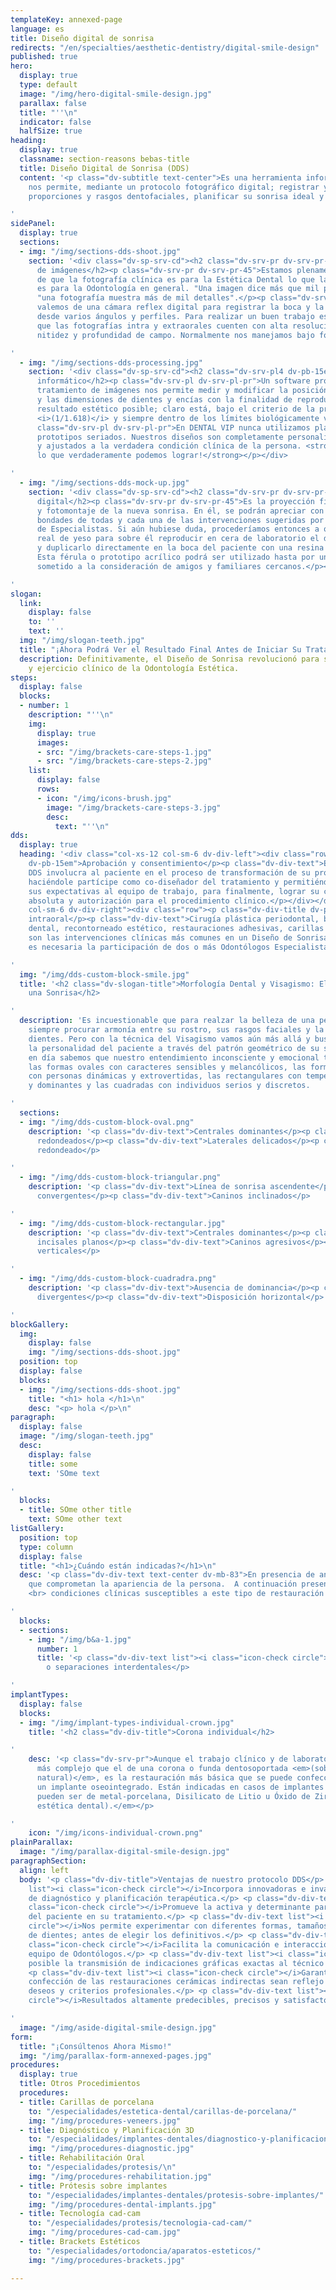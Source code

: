 ```yaml
---
templateKey: annexed-page
language: es
title: Diseño digital de sonrisa
redirects: "/en/specialties/aesthetic-dentistry/digital-smile-design"
published: true
hero:
  display: true
  type: default
  image: "/img/hero-digital-smile-design.jpg"
  parallax: false
  title: "''\n"
  indicator: false
  halfSize: true
heading:
  display: true
  classname: section-reasons bebas-title
  title: Diseño Digital de Sonrisa (DDS)
  content: '<p class="dv-subtitle text-center">Es una herramienta informática que
    nos permite, mediante un protocolo fotográfico digital; registrar y estudiar sus
    proporciones y rasgos dentofaciales, planificar su sonrisa ideal y simularla gráficamente.</p>

'
sidePanel:
  display: true
  sections:
  - img: "/img/sections-dds-shoot.jpg"
    section: '<div class="dv-sp-srv-cd"><h2 class="dv-srv-pr dv-srv-pr-45">Captura
      de imágenes</h2><p class="dv-srv-pr dv-srv-pr-45">Estamos plenamente convencidos
      de que la fotografía clínica es para la Estética Dental lo que la radiografía
      es para la Odontología en general. "Una imagen dice más que mil palabras" y
      "una fotografía muestra más de mil detalles".</p><p class="dv-srv-pr dv-srv-pr-45">Nos
      valemos de una cámara reflex digital para registrar la boca y la cara del paciente
      desde varios ángulos y perfiles. Para realizar un buen trabajo es indispensable
      que las fotografías intra y extraorales cuenten con alta resolución, buena iluminación,
      nitidez y profundidad de campo. Normalmente nos manejamos bajo formato JPG.</p></div>

'
  - img: "/img/sections-dds-processing.jpg"
    section: '<div class="dv-sp-srv-cd"><h2 class="dv-srv-pl4 dv-pb-15em">Procesamiento
      informático</h2><p class="dv-srv-pl dv-srv-pl-pr">Un software profesional de
      tratamiento de imágenes nos permite medir y modificar la posición, la forma
      y las dimensiones de dientes y encías con la finalidad de reproducir el mejor
      resultado estético posible; claro está, bajo el criterio de la proporción áurea
      <i>(1/1.618)</i> y siempre dentro de los límites biológicamente viables.</p><p
      class="dv-srv-pl dv-srv-pl-pr">En DENTAL VIP nunca utilizamos plantillas ni
      prototipos seriados. Nuestros diseños son completamente personalizados, realistas
      y ajustados a la verdadera condición clínica de la persona. <strong>¡Solo mostramos
      lo que verdaderamente podemos lograr!</strong></p></div>

'
  - img: "/img/sections-dds-mock-up.jpg"
    section: '<div class="dv-sp-srv-cd"><h2 class="dv-srv-pr dv-srv-pr-45">Mock-up
      digital</h2><p class="dv-srv-pr dv-srv-pr-45">Es la proyección final, simulación
      y fotomontaje de la nueva sonrisa. En él, se podrán apreciar con detalle las
      bondades de todas y cada una de las intervenciones sugeridas por nuestro equipo
      de Especialistas. Si aún hubiese duda, procederíamos entonces a obtener un molde
      real de yeso para sobre él reproducir en cera de laboratorio el diseño contemplado
      y duplicarlo directamente en la boca del paciente con una resina acrílica especial.
      Esta férula o prototipo acrílico podrá ser utilizado hasta por una semana y
      sometido a la consideración de amigos y familiares cercanos.</p></div>

'
slogan:
  link:
    display: false
    to: ''
    text: ''
  img: "/img/slogan-teeth.jpg"
  title: "¡Ahora Podrá Ver el Resultado Final Antes de Iniciar Su Tratamiento!"
  description: Definitivamente, el Diseño de Sonrisa revolucionó para siempre el estudio
    y ejercicio clínico de la Odontología Estética.
steps:
  display: false
  blocks:
  - number: 1
    description: "''\n"
    img:
      display: true
      images:
      - src: "/img/brackets-care-steps-1.jpg"
      - src: "/img/brackets-care-steps-2.jpg"
    list:
      display: false
      rows:
      - icon: "/img/icons-brush.jpg"
        image: "/img/brackets-care-steps-3.jpg"
        desc:
          text: "''\n"
dds:
  display: true
  heading: '<div class="col-xs-12 col-sm-6 dv-div-left"><div class="row"><p class="dv-div-title
    dv-pb-15em">Aprobación y consentimiento</p><p class="dv-div-text">El concepto
    DDS involucra al paciente en el proceso de transformación de su propia sonrisa,
    haciéndole partícipe como co-diseñador del tratamiento y permitiéndole expresar
    sus expectativas al equipo de trabajo, para finalmente, lograr su conformidad
    absoluta y autorización para el procedimiento clínico.</p></div></div> <div class="col-xs-12
    col-sm-6 dv-div-right"><div class="row"><p class="dv-div-title dv-pb-15em">Ejecución
    intraoral</p><p class="dv-div-text">Cirugía plástica periodontal, blanqueamiento
    dental, recontorneado estético, restauraciones adhesivas, carillas y coronas totalcerámicas
    son las intervenciones clínicas más comunes en un Diseño de Sonrisa. Por lo general,
    es necesaria la participación de dos o más Odontólogos Especialistas.</p></div></div>

'
  img: "/img/dds-custom-block-smile.jpg"
  title: '<h2 class="dv-slogan-title">Morfología Dental y Visagismo: El Arte de Personalizar
    una Sonrisa</h2>

'
  description: 'Es incuestionable que para realzar la belleza de una persona debemos
    siempre procurar armonía entre su rostro, sus rasgos faciales y la forma de sus
    dientes. Pero con la técnica del Visagismo vamos aún más allá y buscamos proyectar
    la personalidad del paciente a través del patrón geométrico de su sonrisa. Hoy
    en día sabemos que nuestro entendimiento inconsciente y emocional tiende a asociar
    las formas ovales con caracteres sensibles y melancólicos, las formas triangulares
    con personas dinámicas y extrovertidas, las rectangulares con temperamentos fuertes
    y dominantes y las cuadradas con individuos serios y discretos.

'
  sections:
  - img: "/img/dds-custom-block-oval.png"
    description: '<p class="dv-div-text">Centrales dominantes</p><p class="dv-div-text">Caninos
      redondeados</p><p class="dv-div-text">Laterales delicados</p><p class="dv-div-text">Arco
      redondeado</p>

'
  - img: "/img/dds-custom-block-triangular.png"
    description: '<p class="dv-div-text">Línea de sonrisa ascendente</p><p class="dv-div-text">Ejes
      convergentes</p><p class="dv-div-text">Caninos inclinados</p>

'
  - img: "/img/dds-custom-block-rectangular.jpg"
    description: '<p class="dv-div-text">Centrales dominantes</p><p class="dv-div-text">Bordes
      incisales planos</p><p class="dv-div-text">Caninos agresivos</p><p class="dv-div-text">Ejes
      verticales</p>

'
  - img: "/img/dds-custom-block-cuadradra.png"
    description: '<p class="dv-div-text">Ausencia de dominancia</p><p class="dv-div-text">Ejes
      divergentes</p><p class="dv-div-text">Disposición horizontal</p>

'
blockGallery:
  img:
    display: false
    img: "/img/sections-dds-shoot.jpg"
  position: top
  display: false
  blocks:
  - img: "/img/sections-dds-shoot.jpg"
    title: "<h1> hola </h1>\n"
    desc: "<p> hola </p>\n"
paragraph:
  display: false
  image: "/img/slogan-teeth.jpg"
  desc:
    display: false
    title: some
    text: 'SOme text

'
  blocks:
  - title: SOme other title
    text: SOme other text
listGallery:
  position: top
  type: column
  display: false
  title: "<h1>¿Cuándo están indicadas?</h1>\n"
  desc: '<p class="dv-div-text text-center dv-mb-83">En presencia de anomalías estéticas
    que comprometan la apariencia de la persona.  A continuación presentamos diversas
    <br> condiciones clínicas susceptibles a este tipo de restauración dental:</p>

'
  blocks:
  - sections:
    - img: "/img/b&a-1.jpg"
      number: 1
      title: '<p class="dv-div-text list"><i class="icon-check circle"></i>Diastemas
        o separaciones interdentales</p>

'
implantTypes:
  display: false
  blocks:
  - img: "/img/implant-types-individual-crown.jpg"
    title: '<h2 class="dv-div-title">Corona individual</h2>

'
    desc: '<p class="dv-srv-pr">Aunque el trabajo clínico y de laboratorio es mucho
      más complejo que el de una corona o funda dentosoportada <em>(sobre un diente
      natural)</em>, es la restauración más básica que se puede confeccionar sobre
      un implante oseointegrado. Están indicadas en casos de implantes unitarios y
      pueden ser de metal-porcelana, Disilicato de Litio u Óxido de Zirconio <em>(alta
      estética dental).</em></p>

'
    icon: "/img/icons-individual-crown.png"
plainParallax:
  image: "/img/parallax-digital-smile-design.jpg"
paragraphSection:
  align: left
  body: '<p class="dv-div-title">Ventajas de nuestro protocolo DDS</p> <p class="dv-div-text
    list"><i class="icon-check circle"></i>Incorpora innovadoras e invalorables herramientas
    de diagnóstico y planificación terapéutica.</p> <p class="dv-div-text list"><i
    class="icon-check circle"></i>Promueve la activa y determinante participación
    del paciente en su tratamiento.</p> <p class="dv-div-text list"><i class="icon-check
    circle"></i>Nos permite experimentar con diferentes formas, tamaños y colores
    de dientes; antes de elegir los definitivos.</p> <p class="dv-div-text list"><i
    class="icon-check circle"></i>Facilita la comunicación e interacción entre nuestro
    equipo de Odontólogos.</p> <p class="dv-div-text list"><i class="icon-check circle"></i>Hace
    posible la transmisión de indicaciones gráficas exactas al técnico dental.</p>
    <p class="dv-div-text list"><i class="icon-check circle"></i>Garantiza que la
    confección de las restauraciones cerámicas indirectas sean reflejo fiel de nuestros
    deseos y criterios profesionales.</p> <p class="dv-div-text list"><i class="icon-check
    circle"></i>Resultados altamente predecibles, precisos y satisfactorios.</p>

'
  image: "/img/aside-digital-smile-design.jpg"
form:
  title: "¡Consúltenos Ahora Mismo!"
  img: "/img/parallax-form-annexed-pages.jpg"
procedures:
  display: true
  title: Otros Procedimientos
  procedures:
  - title: Carillas de porcelana
    to: "/especialidades/estetica-dental/carillas-de-porcelana/"
    img: "/img/procedures-veneers.jpg"
  - title: Diagnóstico y Planificación 3D
    to: "/especialidades/implantes-dentales/diagnostico-y-planificacion-3d/"
    img: "/img/procedures-diagnostic.jpg"
  - title: Rehabilitación Oral
    to: "/especialidades/protesis/\n"
    img: "/img/procedures-rehabilitation.jpg"
  - title: Prótesis sobre implantes
    to: "/especialidades/implantes-dentales/protesis-sobre-implantes/"
    img: "/img/procedures-dental-implants.jpg"
  - title: Tecnología cad-cam
    to: "/especialidades/protesis/tecnologia-cad-cam/"
    img: "/img/procedures-cad-cam.jpg"
  - title: Brackets Estéticos
    to: "/especialidades/ortodoncia/aparatos-esteticos/"
    img: "/img/procedures-brackets.jpg"

---
```

